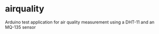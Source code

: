 airquality
==========

Arduino test application for air quality measurement using a DHT-11 and an MQ-135 sensor
